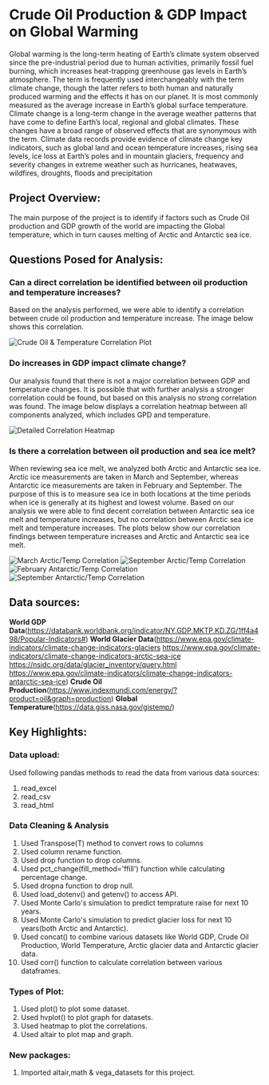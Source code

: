 # Crude Oil Production & GDP Impact on Global Warming
Global warming is the long-term heating of Earth’s climate system observed since the pre-industrial period due to human activities, primarily fossil fuel burning, which increases heat-trapping greenhouse gas levels in Earth’s atmosphere. The term is frequently used interchangeably with the term climate change, though the latter refers to both human and naturally produced warming and the effects it has on our planet. It is most commonly measured as the average increase in Earth’s global surface temperature.
Climate change is a long-term change in the average weather patterns that have come to define Earth’s local, regional and global climates. These changes have a broad range of observed effects that are synonymous with the term.
Climate data records provide evidence of climate change key indicators, such as global land and ocean temperature increases, rising sea levels, ice loss at Earth’s poles and in mountain glaciers, frequency and severity changes in extreme weather such as hurricanes, heatwaves, wildfires, droughts, floods and precipitation

## Project Overview:
The main purpose of the project is to identify if factors such as Crude Oil production and GDP growth of the world are impacting the Global temperature, which in turn causes melting of Arctic and Antarctic sea ice.

## Questions Posed for Analysis: 
### Can a direct correlation be identified between oil production and temperature increases? 
Based on the analysis performed, we were able to identify a correlation between crude oil production and temperature increase.  The image below shows this correlation. 

![Crude Oil & Temperature Correlation Plot](temp_oil_corr_plot.PNG)


### Do increases in GDP impact climate change?
Our analysis found that there is not a major correlation between GDP and temperature changes.  It is possible that with further analysis a stronger correlation could be found, but based on this analysis no strong correlation was found.  The image below displays a correlation heatmap between all components analyzed, which includes GPD and temperature.  

![Detailed Correlation Heatmap](full_corr_plot.PNG)

### Is there a correlation between oil production and sea ice melt? 
When reviewing sea ice melt, we analyzed both Arctic and Antarctic sea ice.  Arctic ice measurements are taken in March and September, whereas Antarctic ice measurements are taken in February and September.  The purpose of this is to measure sea ice in both locations at the time periods when ice is generally at its highest and lowest volume.  Based on our analysis we were able to find decent correlation between Antarctic sea ice melt and temperature increases, but no correlation between Arctic sea ice melt and temperature increases.  The plots below show our correlation findings between temperature increases and Arctic and Antarctic sea ice melt.  

![March Arctic/Temp Correlation](mar_arctic_corr.PNG)
![September Arctic/Temp Correlation](sept_arctic_corr.PNG)
![February Antarctic/Temp Correlation](antarctic_feb_corr.PNG)
![September Antarctic/Temp Correlation](antarctic_sept_corr.PNG)

## Data sources:
 **World GDP Data**(https://databank.worldbank.org/indicator/NY.GDP.MKTP.KD.ZG/1ff4a498/Popular-Indicators#)
 **World Glacier Data**(https://www.epa.gov/climate-indicators/climate-change-indicators-glaciers
https://www.epa.gov/climate-indicators/climate-change-indicators-arctic-sea-ice
https://nsidc.org/data/glacier_inventory/query.html
https://www.epa.gov/climate-indicators/climate-change-indicators-antarctic-sea-ice)
**Crude Oil Production**(https://www.indexmundi.com/energy/?product=oil&graph=production)
**Global Temperature**(https://data.giss.nasa.gov/gistemp/)

## Key Highlights:
### Data upload:
Used following pandas methods to read the data from various data sources:
1. read_excel
2. read_csv
3. read_html
### Data Cleaning & Analysis
1. Used Transpose(T) method to convert rows to columns
2. Used column rename function.
3. Used drop function to drop columns.
4. Used pct_change(fill_method='ffill') function while calculating percentage change.
5. Used dropna function to drop null.
6. Used load_dotenv() and getenv() to access API.
7. Used Monte Carlo's simulation to predict temprature raise for next 10 years.
8. Used Monte Carlo's simulation to predict glacier loss for next 10 years(both Arctic and Antarctic).
9. Used concat() to combine various datasets like World GDP, Crude Oil Production, World Temperature, Arctic glacier data and Antarctic glacier data.
10. Used corr() function to calculate correlation between various dataframes.
### Types of Plot:
1. Used plot() to plot some dataset.
2. Used hvplot() to plot graph for datasets.
3. Used heatmap to plot the correlations.
4. Used altair to plot map and graph.

### New packages:
1. Imported altair,math & vega_datasets for this project.

